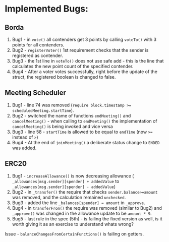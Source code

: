 # Implemented Bugs:

## Borda

1. Bug1 - in `vote()` all contenders get 3 points by calling `voteTo()` with 3 points for all contenders.
2. Bug2 - `registerVoter()` 1st requirement checks that the sender is registered as contender.
3. Bug3 - the 1st line in `voteTo()` does not use safe add - this is the line that calculates the new point count of the specified contender.
4. Bug4 - After a voter votes successfully, right before the update of the struct, the registered boolean is changed to false.

## Meeting Scheduler

1. Bug1 - line 74 was removed (`require block.timestamp >= scheduledMeeting.startTime`).
2. Bug2 - switched the name of functions `endMeeting()` and `cancelMeeting()` - when calling to `endMeeting()` the implementation of `cancelMeeting()` is being invoked and vice versa
3. Bug3 - line 58 - `startTime` is allowed to be equal to `endTime` (now `>=` instead of `>`)
4. Bug4 - At the end of `joinMeeting()` a deliberate status change to `ENDED` was added. 

## ERC20

1. Bug1 - `increaseAllowance()` is now decreasing allowance (            `_allowances[msg.sender][spender] + addedValue` to             `_allowances[msg.sender][spender] - addedValue`)
2. Bug2 - in `_transfer()` the require that checks `sender.balance>=amount` was removed, and the calculation remained `unchecked`.
3. Bug3 - added the line `_balances[spender] = amount` in `_approve`.
4. Bug4 - in `transferFrom()` the require was removed (similar to Bug2) and `_approve()` was changed in the allowance update to be `amount * 9`.
5. Bug5 - last rule in the spec (5th) - is failing the fixed version as well, is it worth giving it as an exercise to understand whats wrong?

Issue - `balanceChangesFromCertainFunctions()` is failing on getters.